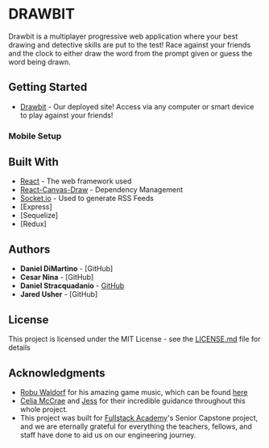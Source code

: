 # DRAWBIT

Drawbit is a multiplayer progressive web application where your best drawing and detective skills are put to the test! Race against your friends and the clock to either draw the word from the prompt given or guess the word being drawn.

## Getting Started

- [Drawbit](http://drawbit.herokuapp.com) - Our deployed site! Access via any computer or smart device to play against your friends!

### Mobile Setup

## Built With

- [React](http://www.dropwizard.io/1.0.2/docs/) - The web framework used
- [React-Canvas-Draw](https://maven.apache.org/) - Dependency Management
- [Socket.io](https://rometools.github.io/rome/) - Used to generate RSS Feeds
- [Express]
- [Sequelize]
- [Redux]

## Authors

- **Daniel DiMartino** - [GitHub]
- **Cesar Nina** - [GitHub]
- **Daniel Stracquadanio** - [GitHub](github.com/dstracquadanio)
- **Jared Usher** - [GitHub]

## License

This project is licensed under the MIT License - see the [LICENSE.md](LICENSE.md) file for details

## Acknowledgments

- [Robu Waldorf]() for his amazing game music, which can be found [here]()
- [Celia McCrae]() and [Jess]() for their incredible guidance throughout this whole project.
- This project was built for [Fullstack Academy]()'s Senior Capstone project, and we are eternally grateful for everything the teachers, fellows, and staff have done to aid us on our engineering journey.
